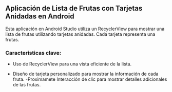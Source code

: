 ## Aplicación de Lista de Frutas con Tarjetas Anidadas en Android

Esta aplicación en Android Studio utiliza un RecyclerView para mostrar una lista de frutas utilizando tarjetas anidadas. Cada tarjeta representa una  frutas.

### Características clave:

- Uso de RecyclerView para una vista eficiente de la lista.

- Diseño de tarjeta personalizado para mostrar la información de cada  fruta.
  -Proximamete Interacción de clic para mostrar detalles adicionales de las frutas.
